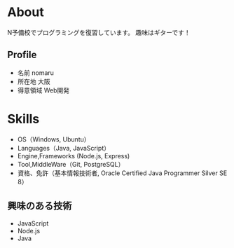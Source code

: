 # About
N予備校でプログラミングを復習しています。
趣味はギターです！

## Profile
- 名前 nomaru
- 所在地 大阪
- 得意領域 Web開発

# Skills
- OS（Windows, Ubuntu）
- Languages（Java, JavaScript）
- Engine,Frameworks (Node.js, Express)
- Tool,MiddleWare（Git, PostgreSQL）
- 資格、免許（基本情報技術者, Oracle Certified Java Programmer Silver SE 8）

## 興味のある技術
- JavaScript
- Node.js
- Java
